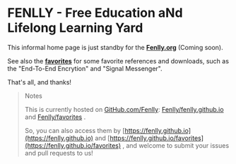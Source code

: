 FENLLY - Free Education aNd Lifelong Learning Yard
=================

This informal home page is just standby for the [**Fenlly.org**](https://fenlly.org)
(Coming soon).

See also the [**favorites**](https://fenlly.org/favorites) for some favorite references
and downloads, such as the "End-To-End Encrytion" and "Signal Messenger".

That's all, and thanks!

> Notes
>
> This is currently hosted on [GitHub.com/Fenlly](https://github.com/Fenlly):
> [Fenlly/fenlly.github.io](https://github.com/Fenlly/fenlly.github.io)
> and [Fenlly/favorites](https://github.com/Fenlly/favorites) .
>
> So, you can also access them by [https://fenlly.github.io](https://fenlly.github.io)
> and [https://fenlly.github.io/favorites](https://fenlly.github.io/favorites) ,
> and welcome to submit your issues and pull requests to us!
